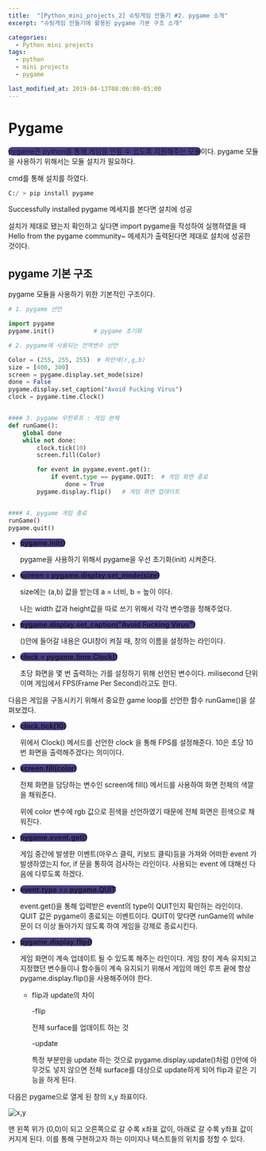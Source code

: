 ```yaml
---
title:  "[Python_mini_projects_2] 슈팅게임 만들기 #2. pygame 소개"
excerpt: "슈팅게임 만들기에 활용된 pygame 기본 구조 소개"

categories:
  - Python mini projects
tags:
  - python
  - mini projects
  - pygame

last_modified_at: 2019-04-13T08:06:00-05:00
---
```


# Pygame

<span style="background-color : darkslateblue ; border-radius : 8px">pygame은 python을 통해 게임을 만들 수 있도록 지원해주는 모듈</span>이다. pygame 모듈을 사용하기 위해서는 모듈 설치가 필요하다.

cmd를 통해 설치를 하였다.

```python
C:/ > pip install pygame
```

Successfully installed pygame 메세지를 본다면 설치에 성공

설치가 제대로 됐는지 확인하고 싶다면 import pygame을 작성하여 실행하였을 때 Hello from the pygame community~ 메세지가 출력된다면 제대로 설치에 성공한 것이다.



## pygame 기본 구조

pygame 모듈을 사용하기 위한 기본적인 구조이다.

```python
# 1. pygame 선언

import pygame
pygame.init()           # pygame 초기화

# 2. pygame에 사용되는 전역변수 선언

Color = (255, 255, 255)  # 하얀색(r,g,b)
size = [400, 300]
screen = pygame.display.set_mode(size)
done = False
pygame.display.set_caption("Avoid Fucking Virus")
clock = pygame.time.Clock()


#### 3. pygame 무한루프 : 게임 본체
def runGame():
    global done
    while not done:
        clock.tick(10)
        screen.fill(Color)

        for event in pygame.event.get():
            if event.type == pygame.QUIT:  # 게임 화면 종료
                done = True
        pygame.display.flip()   # 게임 화면 업데이트


#### 4. pygame 게임 종료
runGame()
pygame.quit()
```

- **<span style="background-color : darkslateblue ; border-radius : 8px">pygame.init()</span>**

  pygame을 사용하기 위해서 pygame을 우선 초기화(init) 시켜준다.

- **<span style="background-color : darkslateblue ; border-radius : 8px">screen = pygame.display.set_mode(size)</span>**

  size에는 (a,b) 값을 받는데 a = 너비, b = 높이 이다.

  나는 width 값과 height값을 따로 쓰기 위해서 각각 변수명을 정해주었다.

- **<span style="background-color : darkslateblue ; border-radius : 8px">pygame.display.set_caption("Avoid Fucking Virus")</span>**

  ()안에 들어갈 내용은 GUI창이 켜질 때, 창의 이름을 설정하는 라인이다.

- **<span style="background-color : darkslateblue ; border-radius : 8px">clock = pygame.time.Clock()</span>**

  초당 화면을 몇 번 출력하는 가를 설정하기 위해 선언된 변수이다. milisecond 단위이며 게임에서 FPS(Frame Per Second)라고도 한다.



다음은 게임을 구동시키기 위해서 중요한 game loop를 선언한 함수 runGame()을 살펴보겠다.

- **<span style="background-color : darkslateblue ; border-radius : 8px">clock.tick(10)</span>**

  위에서 Clock() 메서드를 선언한 clock 을 통해 FPS를 설정해준다. 10은 초당 10번 화면을 출력해주겠다는 의미이다.

- **<span style="background-color : darkslateblue ; border-radius : 8px">screen.fill(color)</span>**

  전체 화면을 담당하는 변수인 screen에 fill() 메서드를 사용하여 화면 전체의 색깔을 채워준다.

  위에 color 변수에 rgb 값으로 흰색을 선언하였기 때문에 전체 화면은 흰색으로 채워진다.

- **<span style="background-color : darkslateblue ; border-radius : 8px">pygame.event.get()</span>**

  게임 중간에 발생한 이벤트(마우스 클릭, 키보드 클릭)등을 가져와 어떠한 event 가 발생하였는지 for, if 문을 통하여 검사하는 라인이다. 사용되는 event 에 대해선 다음에 다루도록 하겠다.

- **<span style="background-color : darkslateblue ; border-radius : 8px">event.type == pygame.QUIT</span>**

  event.get()을 통해 입력받은 event의 type이 QUIT인지 확인하는 라인이다. QUIT 값은 pygame이 종료되는 이벤트이다. QUIT이 맞다면 runGame의 while문이 더 이상 돌아가지 않도록 하여 게임을 강제로 종료시킨다.

- **<span style="background-color : darkslateblue ; border-radius : 8px">pygame.display.flip()</span>**

  게임 화면이 계속 업데이트 될 수 있도록 해주는 라인이다.  게임 창이 계속 유지되고 지정했던 변수들이나 함수들이 계속 유지되기 위해서 게임의 메인 루프 끝에 항상 pygame.display.flip()을 사용해주어야 한다.

  * flip과 update의 차이

    -flip 

    전체 surface를 업데이트 하는 것

    -update 

    특정 부분만을 update 하는 것으로 pygame.display.update()처럼 ()안에 아무것도 넣지 않으면 전체 surface를 대상으로 update하게 되어 flip과 같은 기능을 하게 된다.
    



다음은 pygame으로 열게 된 창의 x,y 좌표이다.

![x,y](https://user-images.githubusercontent.com/83167676/126960867-3b2cba66-349d-441e-bb7b-76bf03498f5b.jpg)

맨 왼쪽 위가 (0,0)이 되고 오른쪽으로 갈 수록 x좌표 값이, 아래로 갈 수록 y좌표 값이 커지게 된다. 이를 통해 구현하고자 하는 이미지나 텍스트들의 위치를 정할 수 있다.
